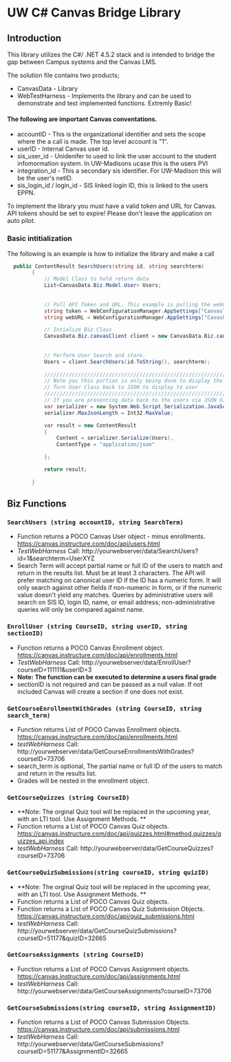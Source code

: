# UW C# Canvas Bridge Library

## Introduction
This library utilizes the C#/ .NET 4.5.2 stack and is intended to bridge the gap between Campus systems and the Canvas LMS.  

The solution file contains two products; 
* CanvasData - Library
* WebTestHarness - Implements the library and can be used to demonstrate and test implemented functions. Extremly Basic!

#### The following are important Canvas conventations.

* accountID - This is the organizational identifier and sets the scope where the a call is made.  The top level account is "1".
* userID - Internal Canvas user id.
* sis_user_id - Unidenifer to used to link the user account to the student infomormation system.  In UW-Madisons ucase this is the users PVI
* integration_id - This a secondary sis identifier.  For UW-Madison this will be the user's netID.
* sis_login_id / login_id - SIS linked login ID, this is linked to the users EPPN.



To implement the library you must have a valid token and URL for Canvas. API tokens should be set to expire! Please don't leave the application on auto pilot.  

### Basic intitialization
The following is an example is how to initialize the library and make a call

```c#
  public ContentResult SearchUsers(string id, string searchterm)
        {
            // Model Class to hold return data        
            List<CanvasData.Biz.Model.User> Users;
            
            
            // Pull API Token and URL. This example is pulling the webConfig in a MVC based project
            string token = WebConfigurationManager.AppSettings["CanvasToken"].ToString();
            string webURL = WebConfigurationManager.AppSettings["CavasURL"].ToString();

            // Intialize Biz Class
            CanvasData.Biz.canvasClient client = new CanvasData.Biz.canvasClient(webURL, token);
            
            
            // Perform User Search and store.
            Users = client.SearchUsers(id.ToString(), searchterm);
            
            ////////////////////////////////////////////////////////////////////////////////
            // Note you this portion is only being done to display the result to the user.
            // Turn User Class back to JSON to display to user
            ///////////////////////////////////////////////////////////////////////////////
            // If you are presenting data back to the users via JSON UI, do not use the JSONResult, it does not handle large result sets well.
            var serializer = new System.Web.Script.Serialization.JavaScriptSerializer();
            serializer.MaxJsonLength = Int32.MaxValue;

            var result = new ContentResult
            {
                Content = serializer.Serialize(Users),
                ContentType = "application/json"

            };

            return result;
       
        }
```

## Biz Functions

### ```SearchUsers (string accountID, string SearchTerm)```

* Function returns a POCO Canvas User object - minus enrollments.  https://canvas.instructure.com/doc/api/users.html
* *TestWebHarness* Call: http://yourwebserver/data/SearchUsers?id=1&searchterm=UserXYZ
* Search Term will accept partial name or full ID of the users to match and return in the results list. Must be at least 3 characters. The API will prefer matching on canonical user ID if the ID has a numeric form. It will only search against other fields if non-numeric in form, or if the numeric value doesn't yield any matches. Queries by administrative users will search on SIS ID, login ID, name, or email address; non-administrative queries will only be compared against name.</mark>

### ```EnrollUser (string CourseID, string userID, string sectionID)```

* Function returns a POCO Canvas Enrollment object. https://canvas.instructure.com/doc/api/enrollments.html
* *TestWebHarness* Call: http://yourwebserver/data/EnrollUser?courseID=111111&userID=3
* **Note: The function can be executed to determine a users final grade**
* sectionID is not required and can be passed as a null value.  If not included Canvas will create a section if one does not exist.

### ```GetCourseEnrollmentWithGrades (string CourseID, string search_term)```

* Function returns List of POCO Canvas Enrollment objects. https://canvas.instructure.com/doc/api/enrollments.html
* *testWebHarness* Call: http://yourwebserver/data/GetCourseEnrollmentsWithGrades?courseID=73706
* search_term is optional, The partial name or full ID of the users to match and return in the results list.
* Grades will be nested in the enrollment object.


### ```GetCourseQuizzes (string CourseID)```

* **Note: The orginal Quiz tool will be replaced in the upcoming year, with an LTI tool.  Use Assignment Methods. **
* Function returns a List of POCO Canvas Quiz objects. https://canvas.instructure.com/doc/api/quizzes.html#method.quizzes/quizzes_api.index
* *testWebHarness* Call: http://yourwebserver/data/GetCourseQuizzes?courseID=73706

### ```GetCourseQuizSubmissions(string courseID, string quizID)```
* **Note: The orginal Quiz tool will be replaced in the upcoming year, with an LTI tool.  Use Assignment Methods. **
* Function returns a List of POCO Canvas Quiz objects. 
* Function returns a List of POCO Canvas Quiz Submission Objects.  https://canvas.instructure.com/doc/api/quiz_submissions.html
* *testWebHarness* Call: http://yourwebserver/data/GetCourseQuizSubmissions?courseID=51177&quizID=32665

### ```GetCourseAssignments (string CourseID)```

* Function returns a List of POCO Canvas Assignment objects. https://canvas.instructure.com/doc/api/assignments.html
* *testWebHarness* Call: http://yourwebserver/data/GetCourseAssignments?courseID=73706

### ```GetCourseSubmissions(string courseID, string AssignmentID)```

* Function returns a List of POCO Canvas Submission Objects.  https://canvas.instructure.com/doc/api/submissions.html
* *testWebHarness* Call: http://yourwebserver/data/GetCourseSubmissions?courseID=51177&AssignmentID=32665
